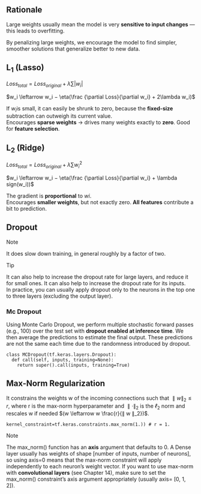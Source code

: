 
## Rationale
Large weights usually mean the model is very **sensitive to input changes** — this leads to overfitting.

By penalizing large weights, we encourage the model to find simpler, smoother solutions that generalize better to new data.

## $\mathbf{L_1}$ (Lasso)  

$Loss_{total}​=Loss_{original}​+λ\sum|w_i|$

$w_i​ \leftarrow w_i ​− \eta(\frac {\partial Loss}{\partial w_i} + 2\lambda w_i)​$  

If $w_i$​ is small, it can easily be shrunk to zero, because the **fixed-size** subtraction can outweigh its current value.  
Encourages **sparse weights** → drives many weights exactly to **zero**.
Good for **feature selection**.

## $\mathbf{L_2}$ (Ridge)   
$Loss_{total}​=Loss_{original}​+λ\sum w_i^2$  

$w_i​ \leftarrow w_i ​− \eta(\frac {\partial Loss}{\partial w_i} + \lambda sign(w_i))​$  

The gradient is **proportional** to $wi$.  
Encourages **smaller weights**, but not exactly zero.
**All features** contribute a bit to prediction.

## Dropout

> [!NOTE]
> It does slow down training, in general roughly by a factor of two. 

> [!TIP]
> It can also help to increase the dropout rate for large layers, and reduce it for small ones. It can also help to increase the dropout rate for its inputs.  
> In practice, you can usually apply dropout only to the neurons in the top one to three layers (excluding the output layer).

### Mc Dropout 
Using Monte Carlo Dropout, we perform multiple stochastic forward passes (e.g., 100) over the test set with **dropout enabled at inference time**. We then average the predictions to estimate the final output. These predictions are not the same each time due to the randomness introduced by dropout.

```
class MCDropout(tf.keras.layers.Dropout):
  def call(self, inputs, training=None):
    return super().call(inputs, training=True)
```
## Max-Norm Regularization
It constrains the weights w of the incoming connections such that $∥ w ∥_2 ≤ r$, where r is the max-norm hyperparameter and $∥ · ∥_2$ is the $ℓ_2$ norm and rescales w if needed $(w \leftarrow w \frac{r}{∥ w ∥_2})$.
```
kernel_constraint=tf.keras.constraints.max_norm(1.)) # r = 1.
```
> [!NOTE]
> The max_norm() function has an **axis** argument that defaults to 0. A
Dense layer usually has weights of shape [number of inputs, number of
neurons], so using axis=0 means that the max-norm constraint will apply
independently to each neuron’s weight vector. If you want to use max-norm
with **convolutional layers** (see Chapter 14), make sure to set the
max_norm() constraint’s axis argument appropriately (usually axis=
[0, 1, 2]).
